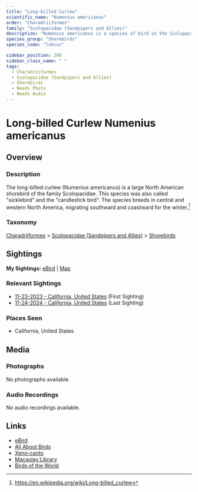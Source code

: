 ```yaml
---
title: "Long-billed Curlew"
scientific_name: "Numenius americanus"
order: "Charadriiformes"
family: "Scolopacidae (Sandpipers and Allies)"
description: "Numenius americanus is a species of bird in the Scolopacidae (Sandpipers and Allies) family. It has been observed 9 times."
species_group: "Shorebirds"
species_code: "lobcur"

sidebar_position: 296
sidebar_class_name: " "
tags: 
  - Charadriiformes
  - Scolopacidae (Sandpipers and Allies)
  - Shorebirds
  - Needs Photo
  - Needs Audio
---
```


# Long-billed Curlew <span className='sci_name'>Numenius americanus</span>

## Overview

### Description
The long-billed curlew (Numenius americanus) is a large North American shorebird of the family Scolopacidae. This species was also called "sicklebird" and the "candlestick bird". The species breeds in central and western North America, migrating southward and coastward for the winter.[^1]

[^1]: https://en.wikipedia.org/wiki/Long-billed_curlew

### Taxonomy
[Charadriiformes](/tags/charadriiformes) > [Scolopacidae (Sandpipers and Allies)](/tags/scolopacidae-sandpipers-and-allies) > [Shorebirds](/tags/shorebirds)


## Sightings

**My Sightings:** [eBird](https://ebird.org/lifelist?r=world&time=life&spp=lobcur) | [Map](/map?species_code=lobcur)

### Relevant Sightings

* [11-23-2023 - California, United States](https://ebird.org/checklist/S155040110) (First Sighting)
* [11-24-2024 - California, United States](https://ebird.org/checklist/S203486069) (Last Sighting)

### Places Seen

* California, United States



## Media
### Photographs
No photographs available.

### Audio Recordings
No audio recordings available.

## Links
* [eBird](https://ebird.org/species/lobcur) 
* [All About Birds](https://www.allaboutbirds.org/guide/lobcur) 
* [Xeno-canto](https://www.xeno-canto.org/species/numenius-americanus) 
* [Macaulay Library](https://search.macaulaylibrary.org/catalog?taxonCode=lobcur&sort=rating_rank_desc)
* [Birds of the World](https://birdsoftheworld.org/bow/species/lobcur)
